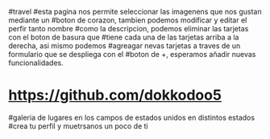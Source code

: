 #travel
#esta pagina nos permite seleccionar las imagenens que nos gustan mediante un #boton de corazon, tambien podemos modificar y editar el perfir tanto nombre #como la descripcion, podemos eliminar las tarjetas con el boton de basura que #tiene cada una de las tarjetas arriba a la derecha, asi mismo podemos #agreagar nevas tarjetas a traves de un formulario que se despliega con el #boton de +, esperamos añadir nuevas funcionalidades.

# https://github.com/dokkodoo5

#galeria de lugares en los campos de estados unidos en distintos estados 
#crea tu perfil y muetrsanos un poco de ti 

